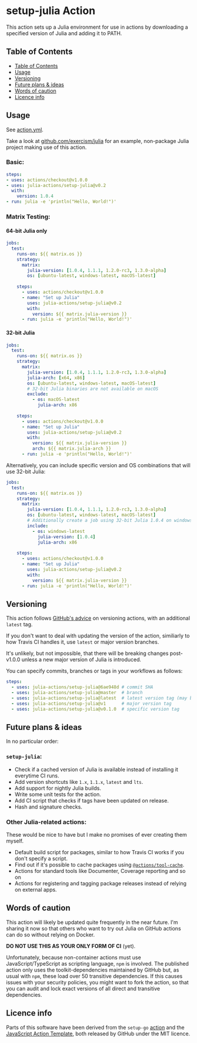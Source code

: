 # setup-julia Action

This action sets up a Julia environment for use in actions by downloading a specified version of Julia and adding it to PATH.

## Table of Contents
- [Table of Contents](#table-of-contents)
- [Usage](#usage)
- [Versioning](#versioning)
- [Future plans & ideas](#future-plans--ideas)
- [Words of caution](#words-of-caution)
- [Licence info](#licence-info)

## Usage

See [action.yml](action.yml).

Take a look at [github.com/exercism/julia](https://github.com/exercism/julia/pull/153) for an example, non-package Julia project making use of this action.

### Basic:

```yaml
steps:
- uses: actions/checkout@v1.0.0
- uses: julia-actions/setup-julia@v0.2
  with:
    version: 1.0.4
- run: julia -e 'println("Hello, World!")'
```

### Matrix Testing:

#### 64-bit Julia only

```yaml
jobs:
  test:
    runs-on: ${{ matrix.os }}
    strategy:
      matrix:
        julia-version: [1.0.4, 1.1.1, 1.2.0-rc3, 1.3.0-alpha]
        os: [ubuntu-latest, windows-latest, macOS-latest]
    
    steps:
      - uses: actions/checkout@v1.0.0
      - name: "Set up Julia"
        uses: julia-actions/setup-julia@v0.2
        with:
          version: ${{ matrix.julia-version }}
      - run: julia -e 'println("Hello, World!")'
```

#### 32-bit Julia

```yaml
jobs:
  test:
    runs-on: ${{ matrix.os }}
    strategy:
      matrix:
        julia-version: [1.0.4, 1.1.1, 1.2.0-rc3, 1.3.0-alpha]
        julia-arch: [x64, x86]
        os: [ubuntu-latest, windows-latest, macOS-latest]
        # 32-bit Julia binaries are not available on macOS
        exclude:
          - os: macOS-latest
            julia-arch: x86
    
    steps:
      - uses: actions/checkout@v1.0.0
      - name: "Set up Julia"
        uses: julia-actions/setup-julia@v0.2
        with:
          version: ${{ matrix.julia-version }}
          arch: ${{ matrix.julia-arch }}
      - run: julia -e 'println("Hello, World!")'
```

Alternatively, you can include specific version and OS combinations that will use 32-bit Julia:

```yaml
jobs:
  test:
    runs-on: ${{ matrix.os }}
    strategy:
      matrix:
        julia-version: [1.0.4, 1.1.1, 1.2.0-rc3, 1.3.0-alpha]
        os: [ubuntu-latest, windows-latest, macOS-latest]
        # Additionally create a job using 32-bit Julia 1.0.4 on windows-latest
        include:
          - os: windows-latest
            julia-version: [1.0.4]
            julia-arch: x86
    
    steps:
      - uses: actions/checkout@v1.0.0
      - name: "Set up Julia"
        uses: julia-actions/setup-julia@v0.2
        with:
          version: ${{ matrix.julia-version }}
      - run: julia -e 'println("Hello, World!")'
```

## Versioning

This action follows [GitHub's advice](https://help.github.com/en/articles/about-actions#versioning-your-action) on versioning actions, with an additional `latest` tag.

If you don't want to deal with updating the version of the action, similiarly to how Travis CI handles it, use `latest` or major version branches.

It's unlikely, but not impossible, that there will be breaking changes post-v1.0.0 unless a new major version of Julia is introduced.

You can specify commits, branches or tags in your workflows as follows:

```yaml
steps:
  - uses: julia-actions/setup-julia@6ae948d # commit SHA
  - uses: julia-actions/setup-julia@master  # branch
  - uses: julia-actions/setup-julia@latest  # latest version tag (may break existing workflows)
  - uses: julia-actions/setup-julia@v1      # major version tag
  - uses: julia-actions/setup-julia@v0.1.0  # specific version tag
```

## Future plans & ideas

In no particular order:

### `setup-julia`:
* Check if a cached version of Julia is available instead of installing it everytime CI runs.
* Add version shortcuts like `1.x`, `1.1.x`, `latest` and `lts`.
* Add support for nightly Julia builds.
* Write some unit tests for the action.
* Add CI script that checks if tags have been updated on release.
* Hash and signature checks.

### Other Julia-related actions:

These would be nice to have but I make no promises of ever creating them myself.

* Default build script for packages, similar to how Travis CI works if you don't specify a script.
* Find out if it's possible to cache packages using [`@actions/tool-cache`](https://github.com/actions/toolkit/tree/master/packages/tool-cache).
* Actions for standard tools like Documenter, Coverage reporting and so on
* Actions for registering and tagging package releases instead of relying on external apps.

## Words of caution

This action will likely be updated quite frequently in the near future. I'm sharing it now so that others who want to try out Julia on GitHub actions can do so without relying on Docker.

**DO NOT USE THIS AS YOUR ONLY FORM OF CI** (yet).

Unfortunately, because non-container actions must use JavaScript/TypeScript as scripting language, `npm` is involved. The published action only uses the toolkit-dependencies maintained by GitHub but, as usual with `npm`, these load over 50 transitive dependencies. If this causes issues with your security policies, you might want to fork the action, so that you can audit and lock exact versions of all direct and transitive dependencies.

## Licence info
Parts of this software have been derived from the `setup-go` [action](https://github.com/actions/setup-go) and the [JavaScript Action Template](https://github.com/actions/javascript-template), both released by GitHub under the MIT licence.
